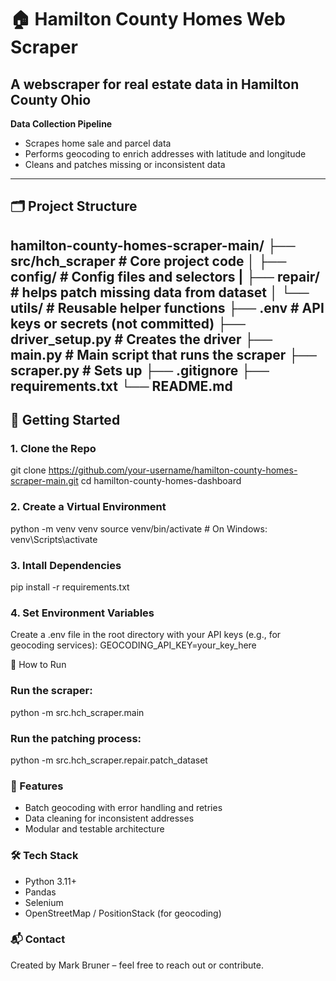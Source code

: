 # 🏠 Hamilton County Homes Web Scraper
A webscraper for real estate data in Hamilton County Ohio
---

 **Data Collection Pipeline**  
   - Scrapes home sale and parcel data  
   - Performs geocoding to enrich addresses with latitude and longitude  
   - Cleans and patches missing or inconsistent data  



---

## 🗂️ Project Structure

hamilton-county-homes-scraper-main/ 
    ├── src/hch_scraper # Core project code 
    │ ├── config/ # Config files and selectors
    | ├── repair/ # helps patch missing data from dataset
    │ └── utils/ # Reusable helper functions ├── .env # API keys or secrets (not committed) 
    ├── driver_setup.py # Creates the driver
    ├── main.py # Main script that runs the scraper
    ├── scraper.py # Sets up 
    ├── .gitignore 
    ├── requirements.txt 
    └── README.md
---

## 🚀 Getting Started

### 1. Clone the Repo
git clone https://github.com/your-username/hamilton-county-homes-scraper-main.git
cd hamilton-county-homes-dashboard 

### 2. Create a Virtual Environment
python -m venv venv
source venv/bin/activate  # On Windows: venv\Scripts\activate

### 3. Intall Dependencies
pip install -r requirements.txt

### 4. Set Environment Variables
Create a .env file in the root directory with your API keys (e.g., for geocoding services):
GEOCODING_API_KEY=your_key_here


🧪 How to Run
### Run the scraper:
python -m src.hch_scraper.main

### Run the patching process:
python -m src.hch_scraper.repair.patch_dataset


### 📌 Features
* Batch geocoding with error handling and retries
* Data cleaning for inconsistent addresses
* Modular and testable architecture


### 🛠️ Tech Stack
* Python 3.11+
*  Pandas
* Selenium
* OpenStreetMap / PositionStack (for geocoding)

### 📬 Contact
Created by Mark Bruner – feel free to reach out or contribute.
